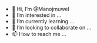 - 👋 Hi, I’m @Manojmuwel
- 👀 I’m interested in ...
- 🌱 I’m currently learning ...
- 💞️ I’m looking to collaborate on ...
- 📫 How to reach me ...

<!---
Manojmuwel/Manojmuwel is a ✨ special ✨ repository because its `README.md` (this file) appears on your GitHub profile.
You can click the Preview link to take a look at your changes.
--->
